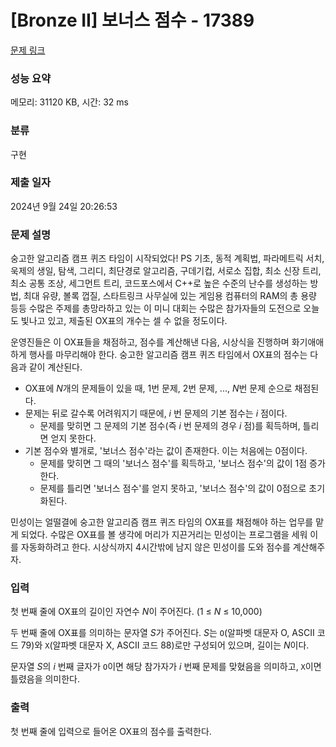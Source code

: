 # [Bronze II] 보너스 점수 - 17389 

[문제 링크](https://www.acmicpc.net/problem/17389) 

### 성능 요약

메모리: 31120 KB, 시간: 32 ms

### 분류

구현

### 제출 일자

2024년 9월 24일 20:26:53

### 문제 설명

<p>숭고한 알고리즘 캠프 퀴즈 타임이 시작되었다! PS 기초, 동적 계획법, 파라메트릭 서치, 욱제의 생일, 탐색, 그리디, 최단경로 알고리즘, 구데기컵, 서로소 집합, 최소 신장 트리, 최소 공통 조상, 세그먼트 트리, 코드포스에서 C++로 높은 수준의 난수를 생성하는 방법, 최대 유량, 볼록 껍질, 스타트링크 사무실에 있는 게임용 컴퓨터의 RAM의 총 용량 등등 수많은 주제를 총망라하고 있는 이 미니 대회는 수많은 참가자들의 도전으로 오늘도 빛나고 있고, 제출된 OX표의 개수는 셀 수 없을 정도이다.</p>

<p>운영진들은 이 OX표들을 채점하고, 점수를 계산해낸 다음, 시상식을 진행하며 화기애애하게 행사를 마무리해야 한다. 숭고한 알고리즘 캠프 퀴즈 타임에서 OX표의 점수는 다음과 같이 계산된다.</p>

<ul>
	<li>OX표에 <em>N</em>개의 문제들이 있을 때, 1번 문제, 2번 문제, ..., <em>N</em>번 문제 순으로 채점된다.</li>
	<li>문제는 뒤로 갈수록 어려워지기 때문에, <em>i</em> 번 문제의 기본 점수는 <em>i</em> 점이다.
	<ul>
		<li>문제를 맞히면 그 문제의 기본 점수(즉 <em>i </em>번 문제의 경우 <em>i</em> 점)를 획득하며, 틀리면 얻지 못한다.</li>
	</ul>
	</li>
	<li>기본 점수와 별개로, '보너스 점수'라는 값이 존재한다. 이는 처음에는 0점이다.
	<ul>
		<li>문제를 맞히면 그 때의 '보너스 점수'를 획득하고, '보너스 점수'의 값이 1점 증가한다.</li>
		<li>문제를 틀리면 '보너스 점수'를 얻지 못하고, '보너스 점수'의 값이 0점으로 초기화된다.</li>
	</ul>
	</li>
</ul>

<p>민성이는 얼떨결에 숭고한 알고리즘 캠프 퀴즈 타임의 OX표를 채점해야 하는 업무를 맡게 되었다. 수많은 OX표를 볼 생각에 머리가 지끈거리는 민성이는 프로그램을 세워 이를 자동화하려고 한다. 시상식까지 4시간밖에 남지 않은 민성이를 도와 점수를 계산해주자.</p>

### 입력 

 <p>첫 번째 줄에 OX표의 길이인 자연수 <em>N</em>이 주어진다. (1 ≤ <em>N</em> ≤ 10,000)</p>

<p>두 번째 줄에 OX표를 의미하는 문자열 <em>S</em>가 주어진다. <em>S</em>는 <code>O</code>(알파벳 대문자 O, ASCII 코드 79)와 <code>X</code>(알파벳 대문자 X, ASCII 코드 88)로만 구성되어 있으며, 길이는 <em>N</em>이다.</p>

<p>문자열 <em>S</em>의 <em>i</em> 번째 글자가 <code>O</code>이면 해당 참가자가 <em>i</em> 번째 문제를 맞혔음을 의미하고, <code>X</code>이면 틀렸음을 의미한다.</p>

### 출력 

 <p>첫 번째 줄에 입력으로 들어온 OX표의 점수를 출력한다.</p>

